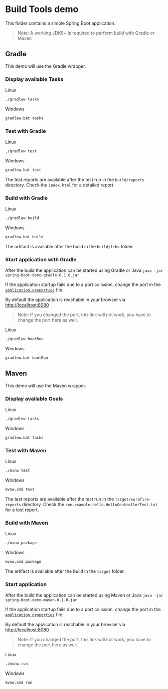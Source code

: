 # Build Tools demo

This folder contains a simple Spring Boot application.

> Note: A working JDK8+ is required to perform build with Gradle or Maven

## Gradle

This demo will use the Gradle wrapper.

### Display available Tasks

Linux

```sh
./gradlew tasks
```

Windows

```sh
gradlew.bat tasks
```

### Test with Gradle

Linux

```sh
./gradlew test
```

Windows

```sh
gradlew.bat test
```

The test reports are available after the test run in the `build/reports` directory. Check the `index.html` for a detailed report.

### Build with Gradle

Linux

```sh
./gradlew build
```

Windows

```sh
gradlew.bat build
```

The artifact is available after the build in the `build/libs` folder.

### Start application with Gradle

After the build the application can be started using Gradle or Java `java -jar spring-boot-demo-gradle-0.1.0.jar`

If the application startup fails due to a port colission, change the port in the [`application.properties`](src/main/resources/application.properties) file.

By default the application is reachable in your browser via [http://localhost:8080](http://localhost:8080)

> Note: If you changed the port, this link will not work, you have to change the port here as well.

Linux

```sh
./gradlew bootRun
```

Windows

```sh
gradlew.bat bootRun
```

## Maven

This demo will use the Maven wrapper.

### Display available Goals

Linux

```sh
./gradlew tasks
```

Windows

```sh
gradlew.bat tasks
```

### Test with Maven

Linux

```sh
./mvnw test
```

Windows

```sh
mvnw.cmd test
```

The test reports are available after the test run in the `target/surefire-reports` directory. Check the `com.example.hello.HelloControllerTest.txt` for a test report.

### Build with Maven

Linux

```sh
./mvnw package
```

Windows

```sh
mvnw.cmd package
```

The artifact is available after the build in the `target` folder.

### Start application

After the build the application can be started using Maven or Java `java -jar spring-boot-demo-maven-0.1.0.jar`

If the application startup fails due to a port colission, change the port in the [`application.properties`](src/main/resources/application.properties) file.

By default the application is reachable in your browser via [http://localhost:8080](http://localhost:8080)

> Note: If you changed the port, this link will not work, you have to change the port here as well.

Linux

```sh
./mvnw run
```

Windows

```sh
mvnw.cmd run
```